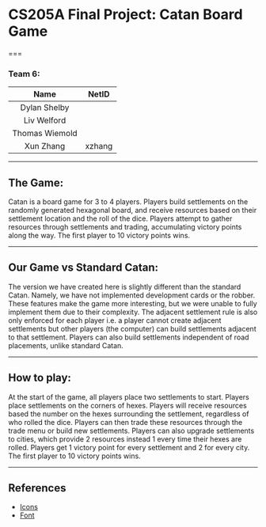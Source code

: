 # CS205A Final Project: Catan Board Game #
===
### Team 6: ###

|Name|NetID|
|:---:|:---:|
|Dylan Shelby| |
|Liv Welford| |
|Thomas Wiemold| |
|Xun Zhang|xzhang|

---
## The Game: ##

Catan is a board game for 3 to 4 players. Players build settlements on the randomly generated hexagonal board, 
and receive resources based on their settlement
location and the roll of the dice. Players attempt to gather resources through settlements and trading, accumulating 
victory points along the way. The first player to 10 victory points wins.

---
## Our Game vs Standard Catan: ##

The version we have created here is slightly different than the standard Catan. Namely, we have not implemented development
cards or the robber. These features make the game more interesting, but we were unable to fully implement them due to their
complexity. The adjacent settlement rule is also only enforced for each player i.e. a player cannot create adjacent settlements
but other players (the computer) can build settlements adjacent to that settlement. Players can also build settlements 
independent of road placements, unlike standard Catan.

---
## How to play: ##

At the start of the game, all players place two settlements to start. Players place settlements on the corners of hexes.
Players will receive resources based the number on the hexes surrounding the settlement, regardless of who rolled the dice. 
Players can then trade these 
resources through the trade menu or build new settlements. Players can also upgrade settlements to cities, which provide 
2 resources instead 1 every time their hexes are rolled. Players get 1 victory point for every settlement and 2 for every
city. The first player to 10 victory points wins. 

---
## References
- [Icons](https://thenounproject.com/)
- [Font](https://www.fontsquirrel.com/fonts/list/popular)
